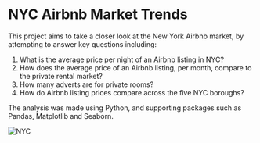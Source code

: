 # NYC Airbnb Market Trends   

This project aims to take a closer look at the New York Airbnb market, by attempting to answer key questions including:

1. What is the average price per night of an Airbnb listing in NYC?
2. How does the average price of an Airbnb listing, per month, compare to the private rental market?
3. How many adverts are for private rooms?
4. How do Airbnb listing prices compare across the five NYC boroughs?

The analysis was made using Python, and supporting packages such as Pandas, Matplotlib and Seaborn.  

![NYC](https://www.investopedia.com/thmb/uSjO_BX5Jl550BBLNla1QGFmZ5c=/1500x0/filters:no_upscale():max_bytes(150000):strip_icc()/LowerManhattanSkyline-900c48d4f1064a97893dbc1548d775e1.jpg)
